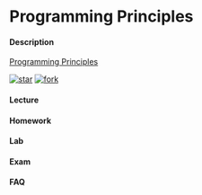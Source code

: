 # Programming Principles

#### Description
[Programming Principles](https://gitee.com/lkljty/Programming-Principles)

[![star](https://gitee.com/lkljty/Programming-Principles/badge/star.svg?theme=dark)](https://gitee.com/lkljty/Programming-Principles/stargazers)
[![fork](https://gitee.com/lkljty/Programming-Principles/badge/fork.svg?theme=dark)](https://gitee.com/lkljty/Programming-Principles/members)

#### Lecture



#### Homework



#### Lab



#### Exam



#### FAQ


